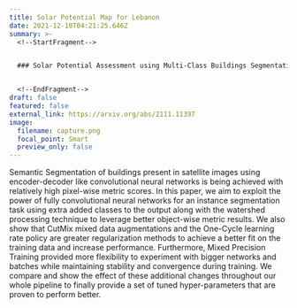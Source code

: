 ```yaml
---
title: Solar Potential Map for Lebanon
date: 2021-12-10T04:21:25.646Z
summary: >-
  <!--StartFragment-->


  ### Solar Potential Assessment using Multi-Class Buildings Segmentation from Aerial Images


  <!--EndFragment-->
draft: false
featured: false
external_link: https://arxiv.org/abs/2111.11397
image:
  filename: capture.png
  focal_point: Smart
  preview_only: false
---
```

<!--StartFragment-->

Semantic Segmentation of buildings present in satellite images using encoder-decoder like convolutional neural networks is being achieved with relatively high pixel-wise metric scores. In this paper, we aim to exploit the power of fully convolutional neural networks for an instance segmentation task using extra added classes to the output along with the watershed processing technique to leverage better object-wise metric results. We also show that CutMix mixed data augmentations and the One-Cycle learning rate policy are greater regularization methods to achieve a better fit on the training data and increase performance. Furthermore, Mixed Precision Training provided more flexibility to experiment with bigger networks and batches while maintaining stability and convergence during training. We compare and show the effect of these additional changes throughout our whole pipeline to finally provide a set of tuned hyper-parameters that are proven to perform better.

<!--EndFragment-->